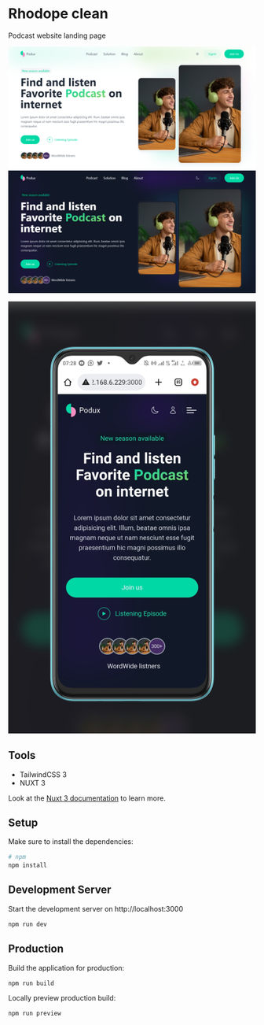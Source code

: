 # Rhodope clean

Podcast website landing page

![Podux light Theme](./public/screens/podux-light.png)
![Podux Dark Theme](./public/screens/podux-dark.png)

![Podux Mobile Dark Theme](public/screens/mobileViewDark.jpg)

## Tools

-   TailwindCSS 3
-   NUXT 3

Look at the [Nuxt 3 documentation](https://nuxt.com/docs/getting-started/introduction) to learn more.

## Setup
Make sure to install the dependencies:

```bash
# npm
npm install
```

## Development Server

Start the development server on http://localhost:3000

```bash
npm run dev
```

## Production

Build the application for production:

```bash
npm run build
```

Locally preview production build:

```bash
npm run preview
```
